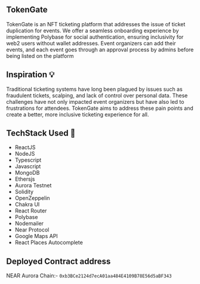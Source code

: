## TokenGate 

TokenGate is an NFT ticketing platform that addresses the issue of ticket duplication for events. We offer a seamless onboarding experience by implementing Polybase for social authentication, ensuring inclusivity for web2 users without wallet addresses. Event organizers can add their events, and each event goes through an approval process by admins before being listed on the platform

## Inspiration 💡

Traditional ticketing systems have long been plagued by issues such as fraudulent tickets, scalping, and lack of control over personal data. These challenges have not only impacted event organizers but have also led to frustrations for attendees. TokenGate aims to address these pain points and create a better, more inclusive ticketing experience for all. 

## TechStack Used 🎯

- ReactJS
- NodeJS
- Typescript
- Javascript
- MongoDB
- Ethersjs
- Aurora Testnet
- Solidity
- OpenZeppelin
- Chakra UI
- React Router
- Polybase
- Nodemailer
- Near Protocol
- Google Maps API
- React Places Autocomplete


## Deployed Contract address
NEAR Aurora Chain:- ```0xb3BCe2124d7ecA01aa484E4109B78E56d5aBF343```
